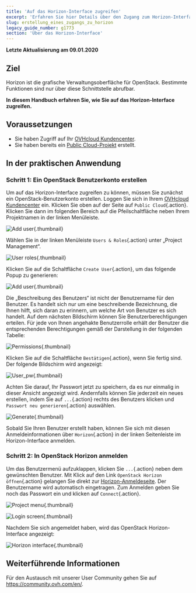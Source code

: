 ```yaml
---
title: 'Auf das Horizon-Interface zugreifen'
excerpt: 'Erfahren Sie hier Details über den Zugang zum Horizon-Interface'
slug: erstellung_eines_zugangs_zu_horizon
legacy_guide_number: g1773
section: 'Über das Horizon-Interface'
---
```


**Letzte Aktualisierung am 09.01.2020**

## Ziel

Horizon ist die grafische Verwaltungsoberfläche für OpenStack. Bestimmte Funktionen sind nur über diese Schnittstelle abrufbar.

**In diesem Handbuch erfahren Sie, wie Sie auf das Horizon-Interface zugreifen.**


## Voraussetzungen

- Sie haben Zugriff auf Ihr [OVHcloud Kundencenter](https://www.ovh.com/auth/?action=gotomanager).
- Sie haben bereits ein [Public Cloud-Projekt](https://www.ovhcloud.com/de/public-cloud) erstellt.

## In der praktischen Anwendung

### Schritt 1: Ein OpenStack Benutzerkonto erstellen

Um auf das Horizon-Interface zugreifen zu können, müssen Sie zunächst ein OpenStack-Benutzerkonto erstellen. Loggen Sie sich in Ihrem [OVHcloud Kundencenter](https://www.ovh.com/auth/?action=gotomanager&from=https://www.ovh.de/&ovhSubsidiary=de) ein. Klicken Sie oben auf der Seite auf `Public Cloud`{.action}. Klicken Sie dann im folgenden Bereich auf die Pfeilschaltfläche neben Ihrem Projektnamen in der linken Menüleiste.

![Add user](images/select_project.png){.thumbnail}

Wählen Sie in der linken Menüleiste `Users & Roles`{.action} unter „Project Management“.

![User roles](images/users_roles.png){.thumbnail}

Klicken Sie auf die Schaltfläche `Create User`{.action}, um das folgende Popup zu generieren:

![Add user](images/adduser.png){.thumbnail}

Die „Beschreibung des Benutzers“ ist nicht der Benutzername für den Benutzer. Es handelt sich nur um eine beschreibende Bezeichnung, die Ihnen hilft, sich daran zu erinnern, um welche Art von Benutzer es sich handelt. Auf dem nächsten Bildschirm können Sie Benutzerberechtigungen erteilen. Für jede von Ihnen angehakte Benutzerrolle erhält der Benutzer die entsprechenden Berechtigungen gemäß der Darstellung in der folgenden Tabelle:

![Permissions](images/permissions.png){.thumbnail}

Klicken Sie auf die Schaltfläche `Bestätigen`{.action}, wenn Sie fertig sind. Der folgende Bildschirm wird angezeigt:

![User_pw](images/user_pw.png){.thumbnail}

Achten Sie darauf, Ihr Passwort jetzt zu speichern, da es nur einmalig in dieser Ansicht angezeigt wird. Andernfalls können Sie jederzeit ein neues erstellen, indem Sie auf `...`{.action} rechts des Benutzers klicken und `Passwort neu generieren`{.action} auswählen.

![Generate](images/generatepw.png){.thumbnail}

Sobald Sie Ihren Benutzer erstellt haben, können Sie sich mit diesen Anmeldeinformationen über `Horizon`{.action} in der linken Seitenleiste im Horizon-Interface anmelden.

### Schritt 2: In OpenStack Horizon anmelden

Um das Benutzermenü aufzuklappen, klicken Sie `...`{.action} neben dem gewünschten Benutzer. Mit Klick auf den Link `OpenStack Horizon öffnen`{.action} gelangen Sie direkt zur [Horizon-Anmeldeseite](https://horizon.cloud.ovh.net/auth/login). Der Benutzername wird automatisch eingetragen. Zum Anmelden geben Sie noch das Passwort ein und klicken auf `Connect`{.action}.

![Project menu](images/3_H_open_menu.png){.thumbnail}

![Login screen](images/4_H_login_window.png){.thumbnail}

Nachdem Sie sich angemeldet haben, wird das OpenStack Horizon-Interface angezeigt:

![Horizon interface](images/5_H_view.png){.thumbnail}


## Weiterführende Informationen

Für den Austausch mit unserer User Community gehen Sie auf  <https://community.ovh.com/en/>.